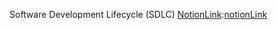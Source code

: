 Software Development Lifecycle (SDLC)
     [NotionLink]:[notionLink]


[notionLink]: https://www.notion.so/Software-Development-Lifecycle-SDLC-eb653233a3964577822c99ba098f3cae